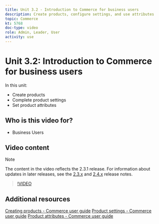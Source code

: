 ```yaml
---
title: Unit 3.2 - Introduction to Commerce for business users
description: Create products, configure settings, and use attributes
topic: Commerce
kt: 5768
doc-type: video
role: Admin, Leader, User
activity: use
---
```


# Unit 3.2: Introduction to Commerce for business users

In this unit:

- Create products
- Complete product settings
- Set product attributes

## Who is this video for?

- Business Users

## Video content

>[!NOTE]
>
>The content in the video reflects the 2.3.1 release. For information about updates in later releases, see the [ 2.3.x](https://devdocs.magento.com/guides/v2.3/release-notes/bk-release-notes.html) and [2.4.x](https://devdocs.magento.com/guides/v2.4/release-notes/bk-release-notes.html) release notes.

>[!VIDEO](https://video.tv.adobe.com/v/35953?quality=12&learn=on)

## Additional resources

[Creating products - Commerce user guide](https://docs.magento.com/user-guide/catalog/product-create.html)
[Product settings - Commerce user guide](https://docs.magento.com/user-guide/catalog/settings.html)
[Product attributes - Commerce user guide](https://docs.magento.com/user-guide/catalog/product-attributes.html)
